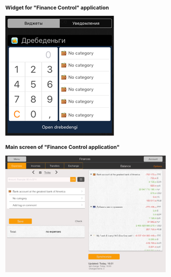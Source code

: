
### Widget for "Finance Control" application

![Widget](https://github.com/waffleboot/iOS_portfolio/blob/master/images/image1.PNG)

### Main screen of "Finance Control application"

![Widget](https://github.com/waffleboot/iOS_portfolio/blob/master/images/image2.PNG)
